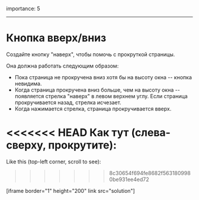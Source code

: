 importance: 5

---

# Кнопка вверх/вниз

Создайте кнопку "наверх", чтобы помочь с прокруткой страницы.

Она должна работать следующим образом:
- Пока страница не прокручена вниз хотя бы на высоту окна -- кнопка невидима.
- Когда страница прокручена вниз больше, чем на высоту окна -- появляется стрелка "наверх" в левом верхнем углу. Если страница прокручивается назад, стрелка исчезает.
- Когда нажимается стрелка, страница прокручивается вверх.

<<<<<<< HEAD
Как тут (слева-сверху, прокрутите):
=======
Like this (top-left corner, scroll to see):
>>>>>>> 8c30654f694fe8682f5631809980be931ee4ed72

[iframe border="1" height="200" link src="solution"]
